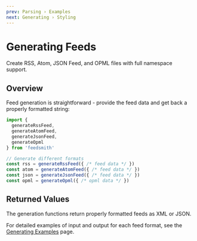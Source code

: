 ```yaml
---
prev: Parsing › Examples
next: Generating › Styling
---
```


# Generating Feeds

Create RSS, Atom, JSON Feed, and OPML files with full namespace support.

## Overview

Feed generation is straightforward - provide the feed data and get back a properly formatted string:

```typescript
import {
  generateRssFeed,
  generateAtomFeed,
  generateJsonFeed,
  generateOpml
} from 'feedsmith'

// Generate different formats
const rss = generateRssFeed({ /* feed data */ })
const atom = generateAtomFeed({ /* feed data */ })
const json = generateJsonFeed({ /* feed data */ })
const opml = generateOpml({ /* opml data */ })
```

## Returned Values

The generation functions return properly formatted feeds as XML or JSON.

For detailed examples of input and output for each feed format, see the [Generating Examples](/generating/examples) page.
